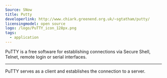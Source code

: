 ```yaml
---
Source: SNow
title: Putty
developerlink: http://www.chiark.greenend.org.uk/~sgtatham/putty/
licensingmodel: open source
logo: /logo/PuTTY_icon_128px.png
tags:
  - application
---
```


PuTTY is a free software for establishing connections via Secure Shell, Telnet, remote login or serial interfaces.

---

PuTTY serves as a client and establishes the connection to a server.
